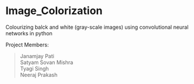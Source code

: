 # Image_Colorization
Colourizing balck and white (gray-scale images) using convolutional neural networks in python  
  
Project Members:  
>  Janamjay Pati  
>  Satyam Sovan Mishra  
>  Tyagi Singh  
>  Neeraj Prakash
